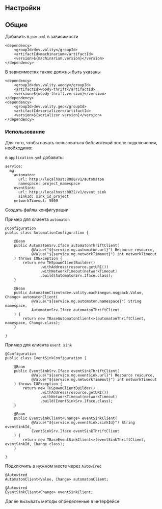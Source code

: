 ## Настройки


## Общие

Добавить в `pom.xml` в зависимости

```
<dependency>
    <groupId>dev.vality</groupId>
    <artifactId>machinarium</artifactId>
    <version>${machinarium.version}</version>
</dependency>
```

В зависимостях также должны быть указаны
```
<dependency>
    <groupId>dev.vality.woody</groupId>
    <artifactId>woody-thrift</artifactId>
    <version>${woody-thrift.version}</version>
</dependency>
<dependency>
    <groupId>dev.vality.gec</groupId>
    <artifactId>serializer</artifactId>
    <version>${serializer.version}</version>
</dependency>
```

### Использование

Для того, чтобы начать пользоваться библиотекой после подключения, необходимо:

в `application.yml` добавить:

```
service:
  mg:
    automaton:
      url: http://localhost:8080/v1/automaton
      namespace: project_namespace
    eventSink:
      url: http://localhost:8022/v1/event_sink
      sinkId: sink_id_project
    networkTimeout: 5000
```

Создать файлы конфигурации

Пример для клиента `automaton`
```
@Configuration
public class AutomationConfiguration {

    @Bean
    public AutomatonSrv.Iface automatonThriftClient(
            @Value("${service.mg.automaton.url}") Resource resource,
            @Value("${service.mg.networkTimeout}") int networkTimeout
    ) throws IOException {
        return new THSpawnClientBuilder()
                .withAddress(resource.getURI())
                .withNetworkTimeout(networkTimeout)
                .build(AutomatonSrv.Iface.class);
    }

    @Bean
    public AutomatonClient<dev.vality.machinegun.msgpack.Value, Change> automatonClient(
            @Value("${service.mg.automaton.namespace}") String namespace,
            AutomatonSrv.Iface automatonThriftClient
    ) {
        return new TBaseAutomatonClient<>(automatonThriftClient, namespace, Change.class);
    }

}
```

Пример для клиента `event sink`
```
@Configuration
public class EventSinkConfiguration {
    
    @Bean
    public EventSinkSrv.Iface eventSinkThriftClient(
            @Value("${service.mg.eventSink.url}") Resource resource,
            @Value("${service.mg.networkTimeout}") int networkTimeout
    ) throws IOException {
        return new THSpawnClientBuilder()
                .withAddress(resource.getURI())
                .withNetworkTimeout(networkTimeout)
                .build(EventSinkSrv.Iface.class);
    }

    @Bean
    public EventSinkClient<Change> eventSinkClient(
            @Value("${service.mg.eventSink.sinkId}") String eventSinkId,
            EventSinkSrv.Iface eventSinkThriftClient
    ) {
        return new TBaseEventSinkClient<>(eventSinkThriftClient, eventSinkId, Change.class);
    }

}
```

Подключить в нужном месте через `Autowired`

```
@Autowired
AutomatonClient<Value, Change> automatonClient;
```

```
@Autowired
EventSinkClient<Change> eventSinkClient;
```


Далее вызывать методы определенные в интерфейсе